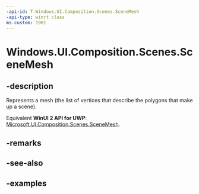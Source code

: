 ```yaml
---
-api-id: T:Windows.UI.Composition.Scenes.SceneMesh
-api-type: winrt class
ms.custom: 19H1
---
```


<!-- Class syntax.
public class SceneMesh : SceneObject, SceneObject
-->

# Windows.UI.Composition.Scenes.SceneMesh

## -description

Represents a mesh (the list of vertices that describe the polygons that make up a scene).

Equivalent **WinUI 2 API for UWP**: [Microsoft.UI.Composition.Scenes.SceneMesh](/windows/winui/api/microsoft.ui.composition.scenes.scenemesh).

## -remarks

## -see-also

## -examples

